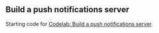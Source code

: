 ## Build a push notifications server

Starting code for [Codelab: Build a push notifications server](http://web.dev/codelab-notifications-push-server/).

